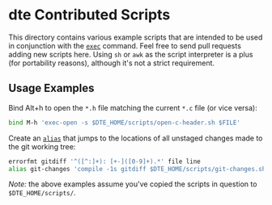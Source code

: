 dte Contributed Scripts
=======================

This directory contains various example scripts that are intended to
be used in conjunction with the [`exec`] command. Feel free to send
pull requests adding new scripts here. Using `sh` or `awk` as the
script interpreter is a plus (for portability reasons), although
it's not a strict requirement.

Usage Examples
--------------

Bind Alt+h to open the `*.h` file matching the current `*.c` file
(or vice versa):

```sh
bind M-h 'exec-open -s $DTE_HOME/scripts/open-c-header.sh $FILE'
```

Create an [`alias`] that jumps to the locations of all unstaged
changes made to the git working tree:

```sh
errorfmt gitdiff '^([^:]+): [+-]([0-9]+).*' file line
alias git-changes 'compile -1s gitdiff $DTE_HOME/scripts/git-changes.sh'
```

*Note:* the above examples assume you've copied the scripts in
question to `$DTE_HOME/scripts/`.


[`alias`]: https://craigbarnes.gitlab.io/dte/dterc.html#alias
[`exec`]: https://craigbarnes.gitlab.io/dte/dterc.html#exec
